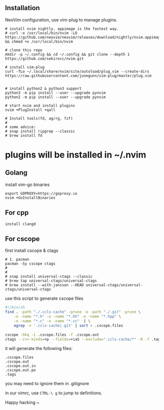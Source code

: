 
## Installation

NeoVim configuration, use vim-plug to manage plugins.

```
# install nvim nightly. appimage is the fastest way.
# curl -o /usr/local/bin/nvim -LO https://github.com/neovim/neovim/releases/download/nightly/nvim.appimage && chmod +x /usr/local/bin/nvim
```

```
# clone this repo
mkdir -p ~/.config && cd ~/.config && git clone --depth 1 https://github.com/sekirocc/nvim.git

# install vim-plug
curl -fLo ~/.local/share/nvim/site/autoload/plug.vim --create-dirs https://raw.githubusercontent.com/junegunn/vim-plug/master/plug.vim


# install python2 & python3 support
python3 -m pip install --user --upgrade pynvim
python2 -m pip install --user --upgrade pynvim

# start nvim and install plugins
nvim +PlugInstall +qall
```


```
# Install tools(fd, ag/rg, fzf)
#
# some advice:
# snap install ripgrep --classic
# brew install fd
```

# plugins will be installed in ~/.nvim

## Golang

install vim-go binaries

```
export GOPROXY=https://goproxy.io
nvim +GoInstallBinaries
```

## For cpp
```
install clangd
```


## For cscope

first install cscope & ctags
```
# 1. pacman
pacman -Sy cscope ctags
#
#
# snap install universal-ctags --classic
# brew tap universal-ctags/universal-ctags
# brew install --with-jansson --HEAD universal-ctags/universal-ctags/universal-ctags
```

use this script to generate cscope files

```bash
#!/bin/sh
find . -path "./.ccls-cache" -prune -o -path "./.git" -prune \
    -o -name "*.h" -o -name "*.hh" -o -name "*.hpp" \
    -o -name "*.c" -o -name "*.cc"  | \
    egrep -v '.ccls-cache|.git' | sort > .cscope.files
    
cscope -bkq -i .cscope.files -f .cscope.out
ctags --c++-kinds=+p --fields=+iaS --exclude=".ccls-cache/*" -R -f .tags
```

it will generate the following files:

```
.cscope.files
.cscope.out
.cscope.out.in
.cscope.out.po
.tags
```
you may need to ignore them in .gitignore

in our vimrc, use `CTRL-\ g` to jump to definitions.

Happy hacking ~

